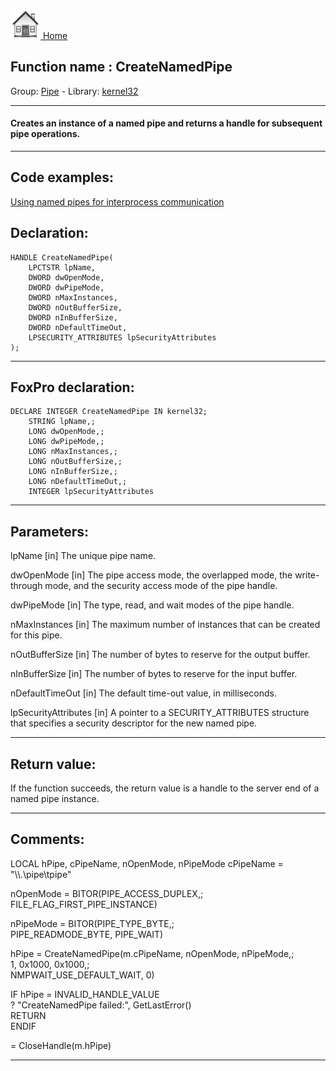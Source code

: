 [<img src="../../images/home.png"> Home ](https://github.com/VFPX/Win32API)  

## Function name : CreateNamedPipe
Group: [Pipe](../../functions_group.md#Pipe)  -  Library: [kernel32](../../libraries.md#kernel32)  
***  


#### Creates an instance of a named pipe and returns a handle for subsequent pipe operations. 
***  


## Code examples:
[Using named pipes for interprocess communication](../../samples/sample_522.md)  

## Declaration:
```foxpro  
HANDLE CreateNamedPipe(
	LPCTSTR lpName,
	DWORD dwOpenMode,
	DWORD dwPipeMode,
	DWORD nMaxInstances,
	DWORD nOutBufferSize,
	DWORD nInBufferSize,
	DWORD nDefaultTimeOut,
	LPSECURITY_ATTRIBUTES lpSecurityAttributes
);  
```  
***  


## FoxPro declaration:
```foxpro  
DECLARE INTEGER CreateNamedPipe IN kernel32;
	STRING lpName,;
	LONG dwOpenMode,;
	LONG dwPipeMode,;
	LONG nMaxInstances,;
	LONG nOutBufferSize,;
	LONG nInBufferSize,;
	LONG nDefaultTimeOut,;
	INTEGER lpSecurityAttributes  
```  
***  


## Parameters:
lpName 
[in] The unique pipe name.

dwOpenMode 
[in] The pipe access mode, the overlapped mode, the write-through mode, and the security access mode of the pipe handle.

dwPipeMode 
[in] The type, read, and wait modes of the pipe handle.

nMaxInstances 
[in] The maximum number of instances that can be created for this pipe. 

nOutBufferSize 
[in] The number of bytes to reserve for the output buffer. 

nInBufferSize 
[in] The number of bytes to reserve for the input buffer.

nDefaultTimeOut 
[in] The default time-out value, in milliseconds.

lpSecurityAttributes 
[in] A pointer to a SECURITY_ATTRIBUTES structure that specifies a security descriptor for the new named pipe.  
***  


## Return value:
If the function succeeds, the return value is a handle to the server end of a named pipe instance.  
***  


## Comments:
<div class="precode">LOCAL hPipe, cPipeName, nOpenMode, nPipeMode  
cPipeName = "\\.\pipe\tpipe"  
  
nOpenMode = BITOR(PIPE_ACCESS_DUPLEX,;  
	FILE_FLAG_FIRST_PIPE_INSTANCE)  
  
nPipeMode = BITOR(PIPE_TYPE_BYTE,;  
	PIPE_READMODE_BYTE, PIPE_WAIT)  
  
hPipe = CreateNamedPipe(m.cPipeName, nOpenMode, nPipeMode,;  
	1, 0x1000, 0x1000,;  
	NMPWAIT_USE_DEFAULT_WAIT, 0)  
  
IF hPipe = INVALID_HANDLE_VALUE  
	? "CreateNamedPipe failed:", GetLastError()  
	RETURN  
ENDIF  
  
= CloseHandle(m.hPipe)  
</div>  
  
***  

